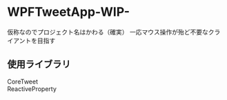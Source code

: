 # WPFTweetApp-WIP-
仮称なのでプロジェクト名はかわる（確実）
一応マウス操作が殆ど不要なクライアントを目指す

## 使用ライブラリ
CoreTweet  
ReactiveProperty  
